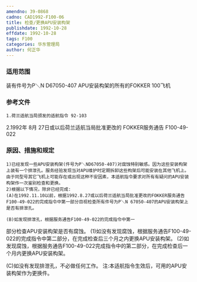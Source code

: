 ```yaml
---
amendno: 39-0868
cadno: CAD1992-F100-06
title: 检查/更换APU安装构架
publishdate: 1992-10-28
effdate: 1992-10-28
tags: F100
categories: 华东管理局
author: 何正华
---
```


### 适用范围 
装有件号为P＼N D67050-407 APU安装构架的所有的FOKKER 100飞机

<!--more-->
### 参考文件
    1.荷兰适航当局颁发的适航指令 92-103 
2.1992年 8月 27日或以后荷兰适航当局批准更改的 FOKKER服务通告 F100-49-022 

### 原因、措施和规定 
    1)已经发现一些APU安装构架(件号为P＼ND67050-407)对腐蚀特别敏感。因为这些安装构架上装有一个排泄孔。服务经验发现当对APU维护时定期拆卸这些构架后可能安装在其他飞机上。由于同型号其它飞机上可能存在或出现这种不安因素，本适航指令要求对所有有疑问的APU安装构架作一次鉴别检查和更换。 
    2)根据以下情况，除非已经完成: 
    (A)在1992.11.10以前，根据1992.8.27或以后荷兰适航当局批准更改的FOKKER服务通告F100-49-022的完成指令中第一部分目视检查所有件号为P＼N 67050-407的APU安装构架上是否有排泄孔。 

    (B)如发现排泄孔，根据服务通告F100-49-022的完成指令中第一
  
部分检查APU安装构架是否有腐蚀。 
      (1)如没有发现腐蚀，根据服务通告F100-49-022的完成指令中第二部分，在完成检查后三个月之内更换APU安装构架。 
      (2)如发现腐蚀，根据服务通告F100-49-022完成指令中的第二部分，在完成检查后一个月内更换APU安装构架。 

(C)如没有发现排泄孔，不必做任何工作。 注:本适航指令生效后，可用的APU安装构架作为更换件。
